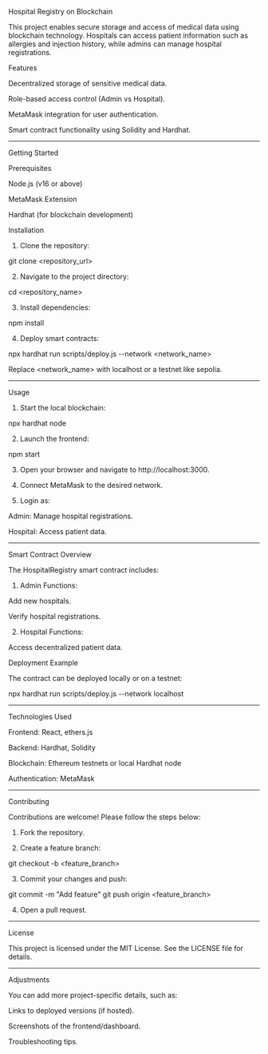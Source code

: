 Hospital Registry on Blockchain

This project enables secure storage and access of medical data using blockchain technology. Hospitals can access patient information such as allergies and injection history, while admins can manage hospital registrations.

Features

Decentralized storage of sensitive medical data.

Role-based access control (Admin vs Hospital).

MetaMask integration for user authentication.

Smart contract functionality using Solidity and Hardhat.



---

Getting Started

Prerequisites

Node.js (v16 or above)

MetaMask Extension

Hardhat (for blockchain development)


Installation

1. Clone the repository:

git clone <repository_url>


2. Navigate to the project directory:

cd <repository_name>


3. Install dependencies:

npm install


4. Deploy smart contracts:

npx hardhat run scripts/deploy.js --network <network_name>

Replace <network_name> with localhost or a testnet like sepolia.




---

Usage

1. Start the local blockchain:

npx hardhat node


2. Launch the frontend:

npm start


3. Open your browser and navigate to http://localhost:3000.


4. Connect MetaMask to the desired network.


5. Login as:

Admin: Manage hospital registrations.

Hospital: Access patient data.





---

Smart Contract Overview

The HospitalRegistry smart contract includes:

1. Admin Functions:

Add new hospitals.

Verify hospital registrations.



2. Hospital Functions:

Access decentralized patient data.




Deployment Example

The contract can be deployed locally or on a testnet:

npx hardhat run scripts/deploy.js --network localhost


---

Technologies Used

Frontend: React, ethers.js

Backend: Hardhat, Solidity

Blockchain: Ethereum testnets or local Hardhat node

Authentication: MetaMask



---

Contributing

Contributions are welcome! Please follow the steps below:

1. Fork the repository.


2. Create a feature branch:

git checkout -b <feature_branch>


3. Commit your changes and push:

git commit -m "Add feature"
git push origin <feature_branch>


4. Open a pull request.




---

License

This project is licensed under the MIT License. See the LICENSE file for details.


---

Adjustments

You can add more project-specific details, such as:

Links to deployed versions (if hosted).

Screenshots of the frontend/dashboard.

Troubleshooting tips.
